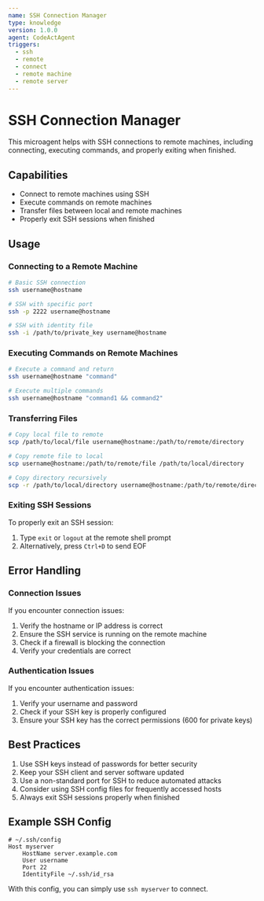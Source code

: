 ```yaml
---
name: SSH Connection Manager
type: knowledge
version: 1.0.0
agent: CodeActAgent
triggers:
  - ssh
  - remote
  - connect
  - remote machine
  - remote server
---
```


# SSH Connection Manager

This microagent helps with SSH connections to remote machines, including connecting, executing commands, and properly exiting when finished.

## Capabilities

- Connect to remote machines using SSH
- Execute commands on remote machines
- Transfer files between local and remote machines
- Properly exit SSH sessions when finished

## Usage

### Connecting to a Remote Machine

```bash
# Basic SSH connection
ssh username@hostname

# SSH with specific port
ssh -p 2222 username@hostname

# SSH with identity file
ssh -i /path/to/private_key username@hostname
```

### Executing Commands on Remote Machines

```bash
# Execute a command and return
ssh username@hostname "command"

# Execute multiple commands
ssh username@hostname "command1 && command2"
```

### Transferring Files

```bash
# Copy local file to remote
scp /path/to/local/file username@hostname:/path/to/remote/directory

# Copy remote file to local
scp username@hostname:/path/to/remote/file /path/to/local/directory

# Copy directory recursively
scp -r /path/to/local/directory username@hostname:/path/to/remote/directory
```

### Exiting SSH Sessions

To properly exit an SSH session:

1. Type `exit` or `logout` at the remote shell prompt
2. Alternatively, press `Ctrl+D` to send EOF

## Error Handling

### Connection Issues

If you encounter connection issues:

1. Verify the hostname or IP address is correct
2. Ensure the SSH service is running on the remote machine
3. Check if a firewall is blocking the connection
4. Verify your credentials are correct

### Authentication Issues

If you encounter authentication issues:

1. Verify your username and password
2. Check if your SSH key is properly configured
3. Ensure your SSH key has the correct permissions (600 for private keys)

## Best Practices

1. Use SSH keys instead of passwords for better security
2. Keep your SSH client and server software updated
3. Use a non-standard port for SSH to reduce automated attacks
4. Consider using SSH config files for frequently accessed hosts
5. Always exit SSH sessions properly when finished

## Example SSH Config

```
# ~/.ssh/config
Host myserver
    HostName server.example.com
    User username
    Port 22
    IdentityFile ~/.ssh/id_rsa
```

With this config, you can simply use `ssh myserver` to connect.